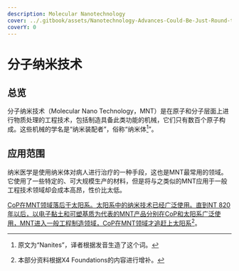```yaml
---
description: Molecular Nanotechnology
cover: ../.gitbook/assets/Nanotechnology-Advances-Could-Be-Just-Round-the-Corner.jpg
coverY: 0
---
```


# 分子纳米技术

## 总览

分子纳米技术（Molecular Nano Technology，MNT）是在原子和分子层面上进行物质处理的工程技术，包括制造具备此类功能的机械，它们只有数百个原子构成。这些机械的学名是“纳米装配者”，俗称“纳米体[^1]”。

## 应用范围

纳米医学是使用纳米体对病人进行治疗的一种手段，这也是MNT最常用的领域。它使用了一些特定的、可大规模生产的材料，但是将与之类似的MNT应用于一般工程技术领域却会成本高昂，性价比太低。

[CoP在MNT领域落后于太阳系。太阳系中的纳米技术已经广泛使用。直到NT 820年以后，以电子黏土和可塑基质为代表的MNT产品分别在CoP和太阳系广泛使用，MNT进入一般工程制造领域，CoP在MNT领域才追赶上太阳系](#user-content-fn-2)[^2]。

[^1]: 原文为“Nanites”，译者根据发音生造了这个词。

[^2]: 本部分资料根据X4 Foundations的内容进行增补。
